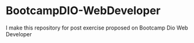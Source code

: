 # BootcampDIO-WebDeveloper
I make this repository for post exercise proposed on Bootcamp Dio Web Developer

